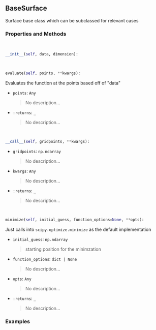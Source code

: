 ## <a id="McUtils.Zachary.Surfaces.BaseSurface.BaseSurface">BaseSurface</a>
Surface base class which can be subclassed for relevant cases

### Properties and Methods
<a id="McUtils.Zachary.Surfaces.BaseSurface.BaseSurface.__init__" class="docs-object-method">&nbsp;</a>
```python
__init__(self, data, dimension): 
```

<a id="McUtils.Zachary.Surfaces.BaseSurface.BaseSurface.evaluate" class="docs-object-method">&nbsp;</a>
```python
evaluate(self, points, **kwargs): 
```
Evaluates the function at the points based off of "data"
- `points`: `Any`
    >No description...
- `:returns`: `_`
    >No description...

<a id="McUtils.Zachary.Surfaces.BaseSurface.BaseSurface.__call__" class="docs-object-method">&nbsp;</a>
```python
__call__(self, gridpoints, **kwargs): 
```

- `gridpoints`: `np.ndarray`
    >No description...
- `kwargs`: `Any`
    >No description...
- `:returns`: `_`
    >No description...

<a id="McUtils.Zachary.Surfaces.BaseSurface.BaseSurface.minimize" class="docs-object-method">&nbsp;</a>
```python
minimize(self, initial_guess, function_options=None, **opts): 
```
Just calls into `scipy.optimize.minimize` as the default implementation
- `initial_guess`: `np.ndarray`
    >starting position for the minimzation
- `function_options`: `dict | None`
    >No description...
- `opts`: `Any`
    >No description...
- `:returns`: `_`
    >No description...

### Examples


